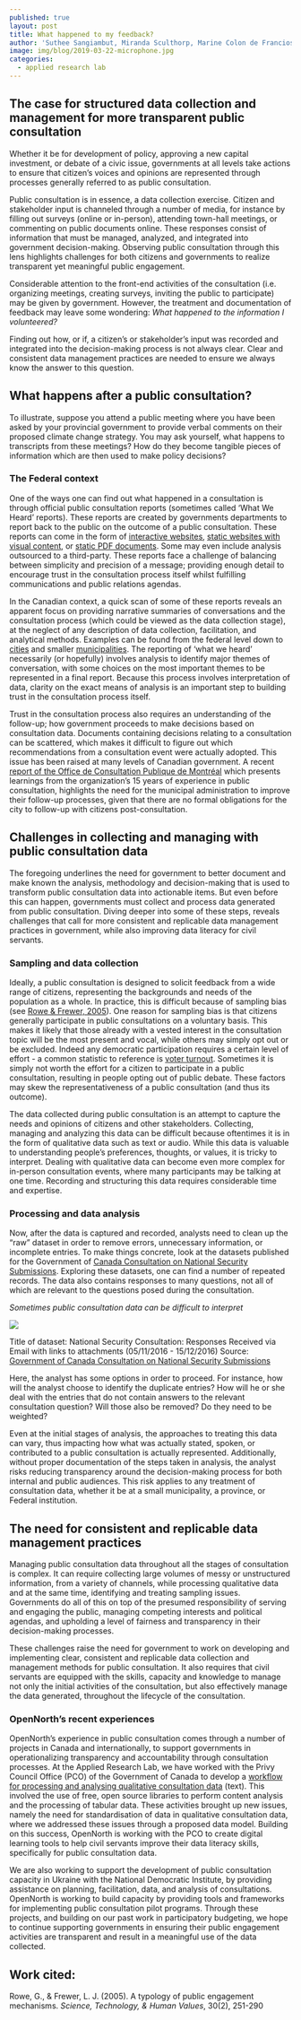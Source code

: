 ```yaml
---
published: true
layout: post
title: What happened to my feedback?
author: 'Suthee Sangiambut, Miranda Sculthorp, Marine Colon de Franciosi'
image: img/blog/2019-03-22-microphone.jpg
categories:
  - applied research lab
---
```

## The case for structured data collection and management for more transparent public consultation

Whether it be for development of policy, approving a new capital investment, or debate of a civic  issue, governments at all levels take actions to ensure that citizen’s voices and opinions are represented through processes generally referred to as public consultation.

Public consultation is in essence, a data collection exercise. Citizen and stakeholder input is channeled through a number of media, for instance by filling out surveys (online or in-person), attending town-hall meetings, or commenting on public documents online. These responses consist of information that must be managed, analyzed, and integrated into government decision-making. Observing public consultation through this lens highlights challenges for both citizens and governments to realize transparent yet meaningful public engagement. 

Considerable attention to the front-end activities of the consultation (i.e. organizing meetings, creating surveys, inviting the public to participate) may be given by government. However, the treatment and documentation of feedback may leave some wondering: _What happened to the information I volunteered?_

Finding out how, or if, a citizen’s or stakeholder’s input was recorded and integrated into the decision-making process is not always clear. Clear and consistent data management practices are needed to ensure we always know the answer to this question.

## What happens after a public consultation?
To illustrate, suppose you attend a public meeting where you have been asked by your provincial government to provide verbal comments on their proposed climate change strategy. You may ask yourself, what happens to transcripts from these meetings? How do they become tangible pieces of information which are then used to make policy decisions?

### The Federal context
One of the ways one can find out what happened in a consultation is through official public consultation reports (sometimes called ‘What We Heard’ reports). These reports are created by governments departments to report back to the public on the outcome of a public consultation. These reports can come in the form of [interactive websites](https://international.gc.ca/world-monde/issues_development-enjeux_developpement/priorities-priorites/what_we_heard-que_nous_entendu.aspx?lang=eng), [static websites with visual content](https://www.canada.ca/en/campaign/food-policy/what-we-heard/fullreport.html), or [static PDF documents](http://publications.gc.ca/collections/collection_2018/mpo-dfo/Fs149-11-2018-eng.pdf). Some may even include analysis outsourced to a third-party. These reports face a challenge of balancing between simplicity and precision of a message; providing enough detail to encourage trust in the consultation process itself whilst fulfilling communications and public relations agendas.

In the Canadian context, a quick scan of some of these reports reveals an apparent focus on providing narrative summaries of conversations and the consultation process (which could be viewed as the data collection stage), at the neglect of any description of data collection, facilitation, and analytical methods. Examples can be found from the federal level down to [cities](http://ocpm.qc.ca/fr/parcjeandrapeau/documentation) and smaller [municipalities](https://www.ville.rosemere.qc.ca/download.php?filename=Rapport_Final_Rosemere_26-09-2018_Version_en_ligne.pdf). The reporting of ‘what we heard’ necessarily (or hopefully) involves analysis to identify major themes of conversation, with some choices on the most important themes to be represented in a final report. Because this process involves interpretation of data, clarity on the exact means of analysis is an important step to building trust in the consultation process itself.

Trust in the consultation process also requires an understanding of the follow-up; how government proceeds to make decisions based on consultation data. Documents containing decisions relating to a consultation can be scattered, which makes it difficult to figure out which recommendations from a consultation event were actually adopted. This issue has been raised at many levels of Canadian government. A recent [report of the Office de Consultation Publique de Montréal](http://ocpm.qc.ca/sites/ocpm.qc.ca/files/pdf/publications/eng/Encart%20-%2015%C3%A8me%20anniversaire%20de%20l%26%23039%3BOCPM-eng.pdf) which presents learnings from the organization’s 15 years of experience in public consultation,  highlights the need for the municipal administration to improve their follow-up processes, given that there are no formal obligations for the city to follow-up with citizens post-consultation.

## Challenges in collecting and managing with public consultation data
The foregoing underlines the need for government to better document and make known the analysis, methodology and decision-making that is used to transform public consultation data into actionable items. But even before this can happen, governments must collect and process data generated from public consultation. Diving deeper into some of these steps, reveals challenges that call for more consistent and replicable data management practices in government, while also improving data literacy for civil servants. 

### Sampling and data collection
Ideally, a public consultation is designed to solicit feedback from a wide range of citizens, representing the backgrounds and needs of the population as a whole. In practice, this is difficult because of sampling bias (see [Rowe & Frewer, 2005](https://doi.org/10.1177/0162243904271724)). One reason for sampling bias is that citizens generally participate in public consultations on a voluntary basis. This makes it likely that those already with a vested interest in the consultation topic will be the most present and vocal, while others may simply opt out or be excluded. Indeed any democratic participation requires a certain level of effort - a common statistic to reference is [voter turnout](http://www.elections.ca/content.aspx?dir=turn&document=index&lang=e&section=ele). Sometimes it is simply not worth the effort for a citizen to participate in a public consultation, resulting in people opting out of public debate. These factors may skew the representativeness of a public consultation (and thus its outcome).

The data collected during public consultation is an attempt to capture the needs and opinions of citizens and other stakeholders. Collecting, managing and analyzing this data can be difficult because oftentimes it is in the form of qualitative data such as text or audio. While this data is valuable to understanding people’s preferences, thoughts, or values, it is tricky to interpret. Dealing with qualitative data can become even more complex for in-person consultation events, where many participants may be talking at one time. Recording and structuring this data requires considerable time and expertise.

### Processing and data analysis
Now, after the data is captured and recorded, analysts need to clean up the “raw” dataset in order to remove errors, unnecessary information, or incomplete entries. To make things concrete, look at the datasets published for the Government of [Canada Consultation on National Security Submissions](https://open.canada.ca/data/en/dataset/5e9433bf-2334-463a-bd48-03ba53a7051c). Exploring these datasets, one can find a number of repeated records. The data also contains responses to many questions, not all of which are relevant to the questions posed during the consultation.

_Sometimes public consultation data can be difficult to interpret_

![]({{site.baseurl}}/2019-03-22-consultation-data-screenshot.png)

Title of dataset: National Security Consultation: Responses Received via Email with links to attachments (05/11/2016 - 15/12/2016)
Source: [Government of Canada Consultation on National Security Submissions](https://open.canada.ca/data/en/dataset/5e9433bf-2334-463a-bd48-03ba53a7051c)

Here, the analyst has some options in order to proceed. For instance, how will the analyst choose to identify the duplicate entries? How will he or she deal with the entries that do not contain answers to the relevant consultation question? Will those also be removed? Do they need to be weighted?
 
Even at the initial stages of analysis, the approaches to treating this data can vary, thus impacting how what was actually stated, spoken, or contributed to a public consultation is actually represented. Additionally, without proper documentation of the steps taken in analysis, the analyst risks reducing transparency around the decision-making process for both internal and public audiences. This risk applies to any treatment of consultation data, whether it be at a small municipality, a province, or Federal institution.

## The need for consistent and replicable data management practices
Managing public consultation data throughout all the stages of consultation is complex. It can require collecting large volumes of messy or unstructured information, from a variety of channels, while processing qualitative data and at the same time, identifying and treating sampling issues. Governments do all of this on top of the presumed responsibility of serving and engaging the public, managing competing interests and political agendas, and upholding a level of fairness and transparency in their decision-making processes.

These challenges raise the need for government to work on developing and implementing clear, consistent and replicable data collection and management methods for public consultation. It also requires that civil servants are equipped with the skills, capacity and knowledge to manage not only the initial activities of the consultation, but also effectively manage the data generated, throughout the lifecycle of the consultation.

### OpenNorth’s recent experiences
OpenNorth’s experience in public consultation comes through a number of projects in Canada and internationally, to support governments in operationalizing transparency and accountability through consultation processes. At the Applied Research Lab, we have worked with the Privy Council Office (PCO) of the Government of Canada to develop a [workflow for processing and analysing qualitative consultation data](https://github.com/canada-ca/content-analysis) (text). This involved the use of free, open source libraries to perform content analysis and the processing of tabular data. These activities brought up new issues, namely the need for standardisation of data in qualitative consultation data, where we addressed these issues through a proposed data model. Building on this success, OpenNorth is working with the PCO to create digital learning tools to help civil servants improve their data literacy skills, specifically for public consultation data.

We are also working to support the development of public consultation capacity in Ukraine with the National Democratic Institute, by providing assistance on planning, facilitation, data, and analysis of consultations. OpenNorth is working to build capacity by providing tools and frameworks for implementing public consultation pilot programs. Through these projects, and building on our past work in participatory budgeting, we hope to continue supporting governments in ensuring their public engagement activities are transparent and result in a meaningful use of the data collected.

## Work cited:
Rowe, G., & Frewer, L. J. (2005). A typology of public engagement mechanisms. _Science, Technology, & Human Values_, 30(2), 251-290